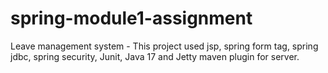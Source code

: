 # spring-module1-assignment
Leave management system - This project used jsp, spring form tag, spring jdbc, spring security, Junit, Java 17 and  Jetty maven plugin for server.
